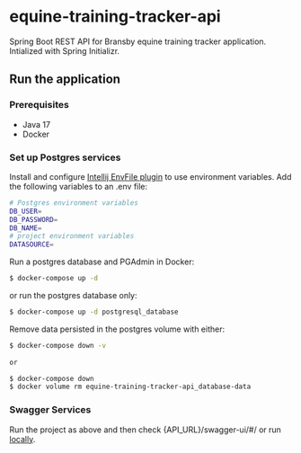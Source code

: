 # equine-training-tracker-api

Spring Boot REST API for Bransby equine training tracker application. Intialized with Spring Initializr.

## Run the application

### Prerequisites

  * Java 17
  * Docker

### Set up Postgres services

Install and configure [Intellij EnvFile plugin](https://plugins.jetbrains.com/plugin/7861-envfile) to use environment variables. Add the following variables to an .env file:

```bash
# Postgres environment variables
DB_USER=
DB_PASSWORD=
DB_NAME=
# project environment variables
DATASOURCE=
```

Run a postgres database and PGAdmin in Docker:
```bash
$ docker-compose up -d
```
or run the postgres database only:
```bash
$ docker-compose up -d postgresql_database
```
Remove data persisted in the postgres volume with either:
```bash
$ docker-compose down -v
 
or 

$ docker-compose down
$ docker volume rm equine-training-tracker-api_database-data
```

### Swagger Services

Run the project as above and then check {API_URL}/swagger-ui/#/ or run [locally](http://localhost:8080/swagger-ui/#/).
